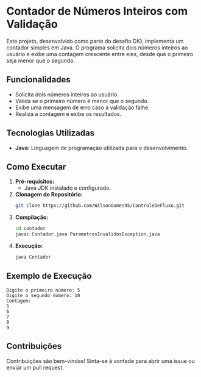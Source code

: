 # Contador de Números Inteiros com Validação

Este projeto, desenvolvido como parte do desafio DIO, implementa um contador simples em Java. O programa solicita dois números inteiros ao usuário e exibe uma contagem crescente entre eles, desde que o primeiro seja menor que o segundo.

## Funcionalidades
* Solicita dois números inteiros ao usuário.
* Valida se o primeiro número é menor que o segundo.
* Exibe uma mensagem de erro caso a validação falhe.
* Realiza a contagem e exibe os resultados.

## Tecnologias Utilizadas
* **Java:** Linguagem de programação utilizada para o desenvolvimento.

## Como Executar
1. **Pré-requisitos:**
   * Java JDK instalado e configurado.
2. **Clonagem do Repositório:**
   ```bash
   git clone https://github.com/WilsonGomes95/ControleDeFluxo.git
   ``` 
3. **Compilação:**
   ```bash
   cd contador
   javac Contador.java ParametrosInvalidosException.java
   ```
4. **Execução:**
   ```bash
   java Contador
   ```

## Exemplo de Execução
```
Digite o primeiro número: 5
Digite o segundo número: 10
Contagem:
5
6
7
8
9
```

## Contribuições
Contribuições são bem-vindas! Sinta-se à vontade para abrir uma issue ou enviar um pull request.
